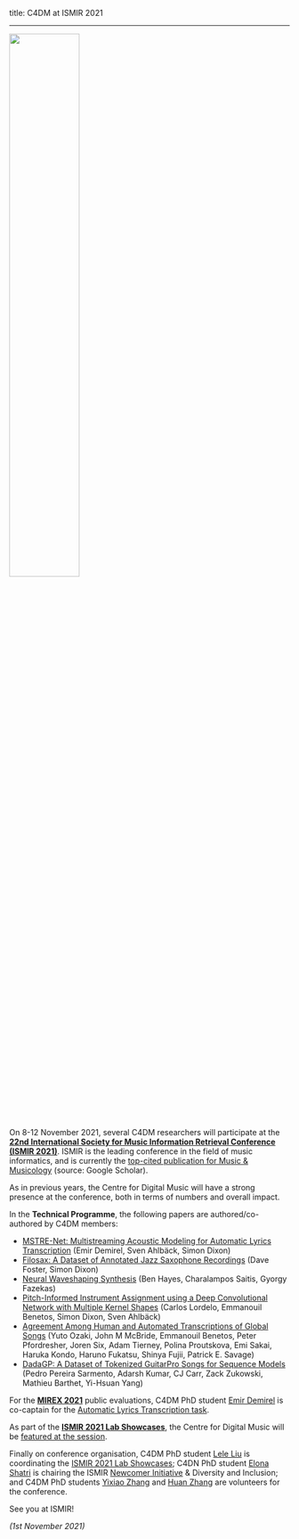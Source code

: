title: C4DM at ISMIR 2021

-------------------

<p><img src="/news/images/ismir-2021.png" width="50%" /></p>

On 8-12 November 2021, several C4DM researchers will participate at the <b>[22nd International Society for Music Information Retrieval Conference (ISMIR 2021)](https://ismir2021.ismir.net/)</b>. ISMIR is the leading conference in the field of music informatics, and is currently the [top-cited publication for Music & Musicology](https://scholar.google.com/citations?view_op=top_venues&hl=en&vq=hum_musicmusicology) (source: Google Scholar).

As in previous years, the Centre for Digital Music will have a strong presence at the conference, both in terms of numbers and overall impact.

In the <b>Technical Programme</b>, the following papers are authored/co-authored by C4DM members:

* [MSTRE-Net: Multistreaming Acoustic Modeling for Automatic Lyrics Transcription](https://archives.ismir.net/ismir2021/paper/000018.pdf) (Emir Demirel, Sven Ahlbäck, Simon Dixon)
* [Filosax: A Dataset of Annotated Jazz Saxophone Recordings](https://archives.ismir.net/ismir2021/paper/000025.pdf) (Dave Foster, Simon Dixon)
* [Neural Waveshaping Synthesis](https://archives.ismir.net/ismir2021/paper/000031.pdf) (Ben Hayes, Charalampos Saitis, Gyorgy Fazekas)
* [Pitch-Informed Instrument Assignment using a Deep Convolutional Network with Multiple Kernel Shapes](https://archives.ismir.net/ismir2021/paper/000048.pdf) (Carlos Lordelo, Emmanouil Benetos, Simon Dixon, Sven Ahlbäck)
* [Agreement Among Human and Automated Transcriptions of Global Songs](https://archives.ismir.net/ismir2021/paper/000062.pdf) (Yuto Ozaki, John M McBride, Emmanouil Benetos, Peter Pfordresher, Joren Six, Adam Tierney, Polina Proutskova, Emi Sakai, Haruka Kondo, Haruno Fukatsu, Shinya Fujii, Patrick E. Savage)
* [DadaGP: A Dataset of Tokenized GuitarPro Songs for Sequence Models](https://archives.ismir.net/ismir2021/paper/000076.pdf) (Pedro Pereira Sarmento, Adarsh Kumar, CJ Carr, Zack Zukowski, Mathieu Barthet, Yi-Hsuan Yang)

For the <b>[MIREX 2021](https://www.music-ir.org/mirex/wiki/2021:Main_Page)</b> public evaluations, C4DM PhD student <a href="https://emirdemirel.github.io/">Emir Demirel</a> is co-captain for the <a href="https://www.music-ir.org/mirex/wiki/2021:Automatic_Lyrics_Transcription">Automatic Lyrics Transcription task</a>.

As part of the <b><a href="https://ismir2021.ismir.net/labshowcase/">ISMIR 2021 Lab Showcases</a></b>, the Centre for Digital Music will be <a href="https://ismir2021.ismir.net/labshowcase/#8-centre-for-digital-music--queen-mary-university-of-london">featured at the session</a>.

Finally on conference organisation, C4DM PhD student <a href="https://cheriell.github.io/">Lele Liu</a> is coordinating the <a href="https://ismir2021.ismir.net/labshowcase/">ISMIR 2021 Lab Showcases</a>; C4DN PhD student <a href="https://elonashatri.github.io/">Elona Shatri</a> is chairing the ISMIR <a href="https://medium.com/ismir2021/getting-the-most-out-of-the-ismir-conference-9c3eb6c71377">Newcomer Initiative</a> & Diversity and Inclusion; and C4DM PhD students <a href="http://www.eecs.qmul.ac.uk/~yz007/">Yixiao Zhang</a> and <a href="http://www.huanz.info/">Huan Zhang</a> are volunteers for the conference.

See you at ISMIR!

<i>(1st November 2021)</i>
